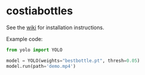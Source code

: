 # costiabottles

See the [wiki](https://github.com/AnthroHydro/costiabottles/wiki) for installation instructions.

Example code:

```python
from yolo import YOLO

model = YOLO(weights="bestbottle.pt", thresh=0.05)
model.run(path='demo.mp4')
```
